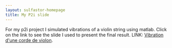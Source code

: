 ```yaml
---
layout: sulfastor-homepage
title: My P2i slide
---
```


For my p2i project I simulated vibrations of a violin string using matlab. Click on the link to see the slide I used to present the final result. LINK: <a href="http://sulf.tk/slides/slide.html">Vibration d'une corde de violon</a>.